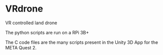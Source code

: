 # VRdrone

VR controlled land drone

The python scripts are run on a RPi 3B+

The C code files are the many scripts present in the Unity 3D App for the META Quest 2.
